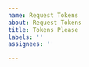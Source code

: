 ```yaml
---
name: Request Tokens
about: Request Tokens
title: Tokens Please
labels: ''
assignees: ''

---
```



